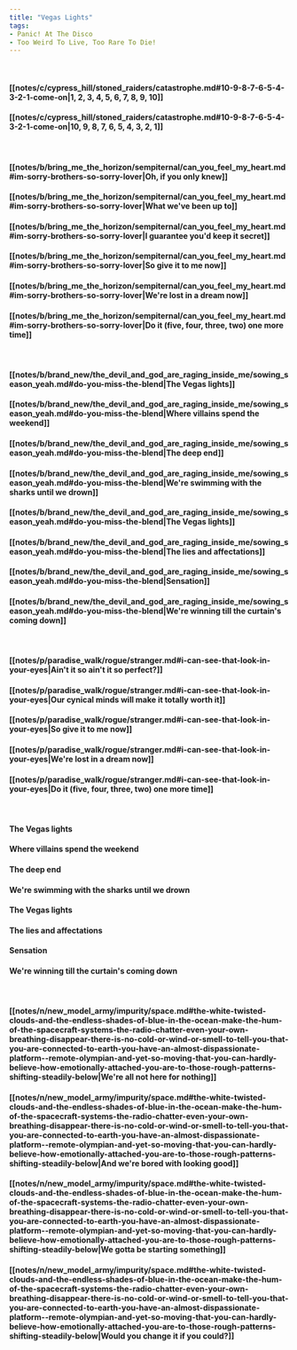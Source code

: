 ```yaml
---
title: "Vegas Lights"
tags:
- Panic! At The Disco
- Too Weird To Live, Too Rare To Die!
---
```

&nbsp;
#### [[notes/c/cypress_hill/stoned_raiders/catastrophe.md#10-9-8-7-6-5-4-3-2-1-come-on|1, 2, 3, 4, 5, 6, 7, 8, 9, 10]]
#### [[notes/c/cypress_hill/stoned_raiders/catastrophe.md#10-9-8-7-6-5-4-3-2-1-come-on|10, 9, 8, 7, 6, 5, 4, 3, 2, 1]]
&nbsp;
#### [[notes/b/bring_me_the_horizon/sempiternal/can_you_feel_my_heart.md#im-sorry-brothers-so-sorry-lover|Oh, if you only knew]]
#### [[notes/b/bring_me_the_horizon/sempiternal/can_you_feel_my_heart.md#im-sorry-brothers-so-sorry-lover|What we've been up to]]
#### [[notes/b/bring_me_the_horizon/sempiternal/can_you_feel_my_heart.md#im-sorry-brothers-so-sorry-lover|I guarantee you'd keep it secret]]
#### [[notes/b/bring_me_the_horizon/sempiternal/can_you_feel_my_heart.md#im-sorry-brothers-so-sorry-lover|So give it to me now]]
#### [[notes/b/bring_me_the_horizon/sempiternal/can_you_feel_my_heart.md#im-sorry-brothers-so-sorry-lover|We're lost in a dream now]]
#### [[notes/b/bring_me_the_horizon/sempiternal/can_you_feel_my_heart.md#im-sorry-brothers-so-sorry-lover|Do it (five, four, three, two) one more time]]
&nbsp;
#### [[notes/b/brand_new/the_devil_and_god_are_raging_inside_me/sowing_season_yeah.md#do-you-miss-the-blend|The Vegas lights]]
#### [[notes/b/brand_new/the_devil_and_god_are_raging_inside_me/sowing_season_yeah.md#do-you-miss-the-blend|Where villains spend the weekend]]
#### [[notes/b/brand_new/the_devil_and_god_are_raging_inside_me/sowing_season_yeah.md#do-you-miss-the-blend|The deep end]]
#### [[notes/b/brand_new/the_devil_and_god_are_raging_inside_me/sowing_season_yeah.md#do-you-miss-the-blend|We're swimming with the sharks until we drown]]
#### [[notes/b/brand_new/the_devil_and_god_are_raging_inside_me/sowing_season_yeah.md#do-you-miss-the-blend|The Vegas lights]]
#### [[notes/b/brand_new/the_devil_and_god_are_raging_inside_me/sowing_season_yeah.md#do-you-miss-the-blend|The lies and affectations]]
#### [[notes/b/brand_new/the_devil_and_god_are_raging_inside_me/sowing_season_yeah.md#do-you-miss-the-blend|Sensation]]
#### [[notes/b/brand_new/the_devil_and_god_are_raging_inside_me/sowing_season_yeah.md#do-you-miss-the-blend|We're winning till the curtain's coming down]]
&nbsp;
#### [[notes/p/paradise_walk/rogue/stranger.md#i-can-see-that-look-in-your-eyes|Ain't it so ain't it so perfect?]]
#### [[notes/p/paradise_walk/rogue/stranger.md#i-can-see-that-look-in-your-eyes|Our cynical minds will make it totally worth it]]
#### [[notes/p/paradise_walk/rogue/stranger.md#i-can-see-that-look-in-your-eyes|So give it to me now]]
#### [[notes/p/paradise_walk/rogue/stranger.md#i-can-see-that-look-in-your-eyes|We're lost in a dream now]]
#### [[notes/p/paradise_walk/rogue/stranger.md#i-can-see-that-look-in-your-eyes|Do it (five, four, three, two) one more time]]
&nbsp;
#### The Vegas lights
#### Where villains spend the weekend
#### The deep end
#### We're swimming with the sharks until we drown
#### The Vegas lights
#### The lies and affectations
#### Sensation
#### We're winning till the curtain's coming down
&nbsp;
#### [[notes/n/new_model_army/impurity/space.md#the-white-twisted-clouds-and-the-endless-shades-of-blue-in-the-ocean-make-the-hum-of-the-spacecraft-systems-the-radio-chatter-even-your-own-breathing-disappear-there-is-no-cold-or-wind-or-smell-to-tell-you-that-you-are-connected-to-earth-you-have-an-almost-dispassionate-platform--remote-olympian-and-yet-so-moving-that-you-can-hardly-believe-how-emotionally-attached-you-are-to-those-rough-patterns-shifting-steadily-below|We're all not here for nothing]]
#### [[notes/n/new_model_army/impurity/space.md#the-white-twisted-clouds-and-the-endless-shades-of-blue-in-the-ocean-make-the-hum-of-the-spacecraft-systems-the-radio-chatter-even-your-own-breathing-disappear-there-is-no-cold-or-wind-or-smell-to-tell-you-that-you-are-connected-to-earth-you-have-an-almost-dispassionate-platform--remote-olympian-and-yet-so-moving-that-you-can-hardly-believe-how-emotionally-attached-you-are-to-those-rough-patterns-shifting-steadily-below|And we're bored with looking good]]
#### [[notes/n/new_model_army/impurity/space.md#the-white-twisted-clouds-and-the-endless-shades-of-blue-in-the-ocean-make-the-hum-of-the-spacecraft-systems-the-radio-chatter-even-your-own-breathing-disappear-there-is-no-cold-or-wind-or-smell-to-tell-you-that-you-are-connected-to-earth-you-have-an-almost-dispassionate-platform--remote-olympian-and-yet-so-moving-that-you-can-hardly-believe-how-emotionally-attached-you-are-to-those-rough-patterns-shifting-steadily-below|We gotta be starting something]]
#### [[notes/n/new_model_army/impurity/space.md#the-white-twisted-clouds-and-the-endless-shades-of-blue-in-the-ocean-make-the-hum-of-the-spacecraft-systems-the-radio-chatter-even-your-own-breathing-disappear-there-is-no-cold-or-wind-or-smell-to-tell-you-that-you-are-connected-to-earth-you-have-an-almost-dispassionate-platform--remote-olympian-and-yet-so-moving-that-you-can-hardly-believe-how-emotionally-attached-you-are-to-those-rough-patterns-shifting-steadily-below|Would you change it if you could?]]
